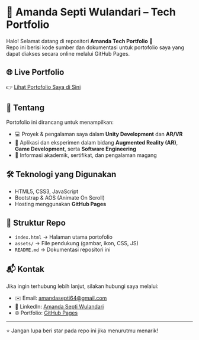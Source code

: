# 🚀 Amanda Septi Wulandari – Tech Portfolio

Halo! Selamat datang di repositori **Amanda Tech Portfolio** 👋  
Repo ini berisi kode sumber dan dokumentasi untuk portofolio saya yang dapat diakses secara online melalui GitHub Pages.

## 🌐 Live Portfolio
👉 [Lihat Portofolio Saya di Sini](https://manday93.github.io/amandatech-porto/)

## 📌 Tentang
Portofolio ini dirancang untuk menampilkan:
- 💻 Proyek & pengalaman saya dalam **Unity Development** dan **AR/VR**  
- 📱 Aplikasi dan eksperimen dalam bidang **Augmented Reality (AR)**, **Game Development**, serta **Software Engineering**  
- 📑 Informasi akademik, sertifikat, dan pengalaman magang

## 🛠️ Teknologi yang Digunakan
- HTML5, CSS3, JavaScript  
- Bootstrap & AOS (Animate On Scroll)  
- Hosting menggunakan **GitHub Pages**  

## 📂 Struktur Repo
- `index.html` → Halaman utama portofolio  
- `assets/` → File pendukung (gambar, ikon, CSS, JS)  
- `README.md` → Dokumentasi repositori ini  

## 📬 Kontak
Jika ingin terhubung lebih lanjut, silakan hubungi saya melalui:  
- ✉️ Email: [amandasepti64@gmail.com](mailto:amandasepti64@gmail.com)  
- 🔗 LinkedIn: [Amanda Septi Wulandari](https://www.linkedin.com/)  
- 🌐 Portfolio: [GitHub Pages](https://manday93.github.io/amandatech-porto/)  

---

⭐ Jangan lupa beri star pada repo ini jika menurutmu menarik!  
